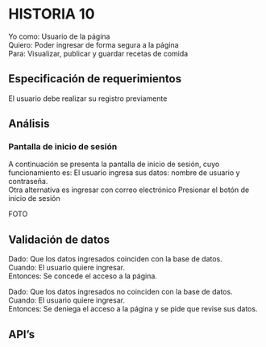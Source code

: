 # HISTORIA 10
Yo como: Usuario de la página<br>
Quiero: Poder ingresar de forma segura a la página<br>
Para: Visualizar, publicar y guardar recetas de comida

## Especificación de requerimientos
El usuario debe realizar su registro previamente


## Análisis
### Pantalla de inicio de sesión
A continuación se presenta la pantalla de inicio de sesión, cuyo funcionamiento es:
El usuario ingresa sus datos: nombre de usuario y contraseña. <br>
Otra alternativa es ingresar con correo electrónico
Presionar el botón de inicio de sesión

FOTO

## Validación de datos
Dado: Que los datos ingresados coinciden con la base de datos.<br>
Cuando: El usuario quiere ingresar.<br>
Entonces: Se concede el acceso a la página.

Dado: Que los datos ingresados no coinciden con la base de datos.<br>
Cuando: El usuario quiere ingresar.<br>
Entonces: Se deniega el acceso a la página y se pide que revise sus datos.

## API’s
